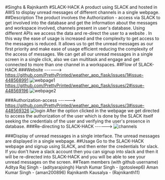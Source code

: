 #Singhs & Rajnikanth
#SLACK-HACK
A product using SLACK and hosted in AWS to display unread messages of different channels in a single webpage.
##Description
  The product involves the Authorization - access via SLACK to get involved into the database and get the information about the messages and workspace involved, channels present in user's database. Using different APIs we access the data and re-direct the user to a website . In this way the ease of usage is increased and the complexity to get access to the messages is reduced. It allows us to get the unread messages as our first priority and make ease of usage efficient reducing the complexity of the access of messages. We can get all our unread messages in a single screen in a single click, also we can multitask and engage and get connected to more than one channel in a workspaces.
##Flow of SLACK-HACK
###Website
   ------> https://github.com/PrettyPrinted/weather_app_flask/issues/1#issue-448568991
   ![webpage1](https://user-images.githubusercontent.com/43814535/58382865-16eb3200-7fed-11e9-9e2f-d9d93d6a00ed.png)
   https://github.com/PrettyPrinted/weather_app_flask/issues/2#issue-448569196
   ![webpage2](https://user-images.githubusercontent.com/43814535/58382870-2b2f2f00-7fed-11e9-9de7-f32e571312ab.png)

###Authorization-access
   ------> https://github.com/PrettyPrinted/weather_app_flask/issues/3#issue-448569326
   ![login](https://user-images.githubusercontent.com/43814535/58382806-7b59c180-7fec-11e9-83fb-ca927b9a25b3.png)
   After the option clicked in the webpage we get directed to access the authorization of the user which is done by the SLACK itself seeking the credentials of the user and verifying the user's presence in database.
###Re-directing to SLACK-HACK
------>
![channels](https://user-images.githubusercontent.com/43814535/58382873-4306b300-7fed-11e9-802f-cc076b0d3457.png)

###Display of unread messages in a single interface.
   The unread messages are displayed in a single webpage.
##Usage
  Go to the SLACK-HACK webpage and signup using SLACK, and then enter the credentials for slack. If you don't have a slack account then you can signup into slack and then it will be re-directed into SLACK-HACK and you will be able to see your unread messages on the screen.
##Team members (with github username)
  Aditya Raj Singh - (adityarajsingh)
  Harsh Kumar Singh - (gotosleep6)
  Aman Kumar Singh - (aman200896)
  Rajnikanth Kausalya - (Rajnikanth11)
